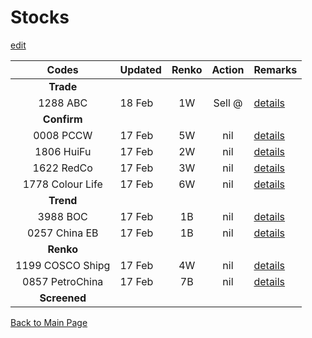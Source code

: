 # Stocks
[edit](https://github.com/alwinwoo/alwinwoo.github.io/edit/master/stocks.md)

Codes            | Updated | Renko | Action  | Remarks
:---:            | :---    | :---: | :---:   | :---
**Trade**        | 
1288 ABC         | 18 Feb  | 1W    | Sell @ | [details](https://alwinwoo.github.io/stocks/1288.html)
**Confirm**      |
0008 PCCW        | 17 Feb  | 5W    | nil    | [details](https://alwinwoo.github.io/stocks/0008.html)
1806 HuiFu       | 17 Feb  | 2W    | nil    | [details](https://alwinwoo.github.io/stocks/1806.html)
1622 RedCo       | 17 Feb  | 3W    | nil    | [details](https://alwinwoo.github.io/stocks/1622.html)
1778 Colour Life | 17 Feb  | 6W    | nil    | [details](https://alwinwoo.github.io/stocks/1778.html)
**Trend**        |
3988 BOC         | 17 Feb  | 1B    | nil    | [details](https://alwinwoo.github.io/stocks/3988.html)
0257 China EB    | 17 Feb  | 1B    | nil    | [details](https://alwinwoo.github.io/stocks/0257.html)
**Renko**        |
1199 COSCO Shipg | 17 Feb  | 4W    | nil    | [details](https://alwinwoo.github.io/stocks/1199.html)
0857 PetroChina  | 17 Feb  | 7B    | nil    | [details](https://alwinwoo.github.io/stocks/0857.html)
**Screened**     |

[Back to Main Page](https://alwinwoo.github.io/)
